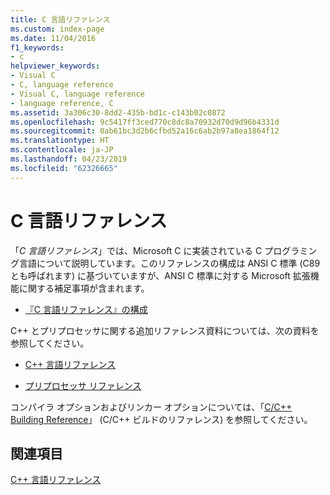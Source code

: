 ```yaml
---
title: C 言語リファレンス
ms.custom: index-page
ms.date: 11/04/2016
f1_keywords:
- c
helpviewer_keywords:
- Visual C
- C, language reference
- Visual C, language reference
- language reference, C
ms.assetid: 3a306c30-8dd2-435b-bd1c-c143b02c0872
ms.openlocfilehash: 9c5417ff3ced770c8dc8a70932d70d9d96b4331d
ms.sourcegitcommit: 0ab61bc3d2b6cfbd52a16c6ab2b97a8ea1864f12
ms.translationtype: HT
ms.contentlocale: ja-JP
ms.lasthandoff: 04/23/2019
ms.locfileid: "62326665"
---
```

# <a name="c-language-reference"></a>C 言語リファレンス

「*C 言語リファレンス*」では、Microsoft C に実装されている C プログラミング言語について説明しています。このリファレンスの構成は ANSI C 標準 (C89 とも呼ばれます) に基づいていますが、ANSI C 標準に対する Microsoft 拡張機能に関する補足事項が含まれます。

- [『C 言語リファレンス』の構成](../c-language/organization-of-the-c-language-reference.md)

C++ とプリプロセッサに関する追加リファレンス資料については、次の資料を参照してください。

- [C++ 言語リファレンス](../cpp/cpp-language-reference.md)

- [プリプロセッサ リファレンス](../preprocessor/c-cpp-preprocessor-reference.md)

コンパイラ オプションおよびリンカー オプションについては、「[C/C++ Building Reference](../build/reference/c-cpp-building-reference.md)」 (C/C++ ビルドのリファレンス) を参照してください。

## <a name="see-also"></a>関連項目

[C++ 言語リファレンス](../cpp/cpp-language-reference.md)
